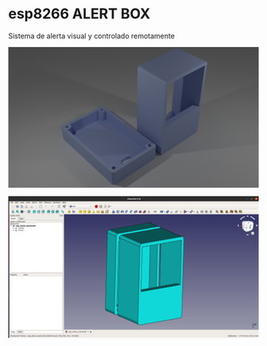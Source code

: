 # esp8266 ALERT BOX
Sistema de alerta visual y controlado remotamente

![render](./imagenes/render_caja.png)

![freecad](./imagenes/2020-11-02_23-16.png)
